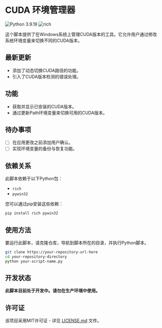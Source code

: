 # CUDA 环境管理器

![Python 3.9.19](https://img.shields.io/badge/python-3.9.19-blue.svg)
![rich](https://img.shields.io/badge/dependency-rich-green.svg)

这个脚本提供了在Windows系统上管理CUDA版本的工具。它允许用户通过修改系统环境变量来切换不同的CUDA版本。

## 最新更新
- 添加了动态切换CUDA路径的功能。
- 引入了CUDA版本检测的错误处理。

## 功能
- 获取并显示已安装的CUDA版本。
- 通过更新Path环境变量来切换可用的CUDA版本。

## 待办事项
- [ ] 在应用更改之前添加用户确认。
- [ ] 实现环境变量的备份与恢复功能。

## 依赖关系
此脚本依赖于以下Python包：
- `rich`
- `pywin32`

您可以通过pip安装这些依赖：

```bash
pip install rich pywin32
```

## 使用方法
要运行此脚本，请克隆仓库，导航到脚本所在的目录，并执行Python脚本。

```bash
git clone https://your-repository-url-here
cd your-repository-directory
python your-script-name.py
```

## 开发状态
**此脚本目前处于开发中。请勿在生产环境中使用。**

## 许可证
该项目采用MIT许可证 - 详见 [LICENSE.md](LICENSE) 文件。
